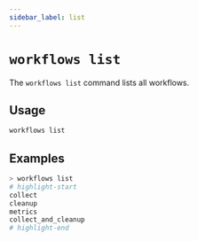 ```yaml
---
sidebar_label: list
---
```


# `workflows list`

The `workflows list` command lists all workflows.

## Usage

```bash
workflows list
```

## Examples

```bash
> workflows list
# highlight-start
collect
cleanup
metrics
collect_and_cleanup
# highlight-end
```
